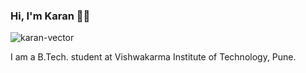 ### Hi, I'm Karan 👨‍💻

<img src="https://raw.githubusercontent.com/shettykaran21/shettykaran21/master/Puttu-Vector-Wallpaper.jpg" alt="karan-vector" >

I am a B.Tech. student at Vishwakarma Institute of Technology, Pune.
